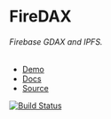 # FireDAX

###### Firebase GDAX and IPFS.

- [Demo](https://firedax.com)
- [Docs](http://docs.firedax.com)
- [Source](https://github.com/OR13/firedax)

[![Build Status](https://travis-ci.org/OR13/firedax.svg?branch=master)](https://travis-ci.org/OR13/firedax)
